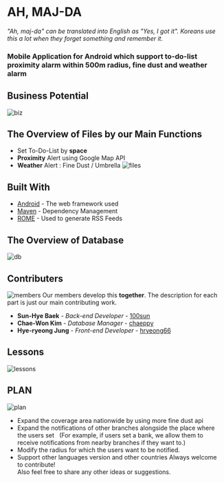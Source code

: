# AH, MAJ-DA

*"Ah, maj-da" can be translated into English as "Yes, I got it". Koreans use this a lot when they forget something and remember it.*<br/>
### **Mobile Application for Android which support to-do-list proximity alarm within 500m radius, fine dust and weather alarm**


## Business Potential
![biz](https://https://github.com/100sun/ah_maj_da/blob/master/images/biz.png)


## The Overview of Files by our Main Functions

* Set To-Do-List by **space**
* **Proximity** Alert using Google Map API
* **Weather** Alert : Fine Dust / Umbrella
![files](https://https://github.com/100sun/ah_maj_da/blob/master/images/files.png)


## Built With

* [Android](http://www.dropwizard.io/1.0.2/docs/) - The web framework used
* [Maven](https://maven.apache.org/) - Dependency Management
* [ROME](https://rometools.github.io/rome/) - Used to generate RSS Feeds

## The Overview of Database
![db](https://https://github.com/100sun/ah_maj_da/blob/master/images/db.png)


## Contributers

![members](https://https://github.com/100sun/ah_maj_da/blob/master/images/members.png)
Our members develop this **together**. The description for each part is just our main contributing work.
* **Sun-Hye Baek** - *Back-end Developer* - [100sun](https://github.com/100sun)
* **Chae-Won Kim** - *Database Manager* - [chaeppy](https://github.com/chaeppy)
* **Hye-ryeong Jung** - *Front-end Developer* - [hryeong66](https://github.com/hryeong66)


## Lessons

![lessons](https://https://github.com/100sun/ah_maj_da/blob/master/images/lessons.png)


## PLAN

![plan](https://https://github.com/100sun/ah_maj_da/blob/master/images/plan.png)
* Expand the coverage area nationwide by using more fine dust api
* Expand the notifications of other branches alongside the place where the users set
  (For example, if users set a bank, we allow them to receive notifications from nearby branches if they want to.)
* Modify the radius for which the users want to be notified.
* Support other languages version and other countries
Always welcome to contribute! <br/>
Also feel free to share any other ideas or suggestions. 

<!--
## License

This project is licensed under the MIT License - see the [LICENSE.md](LICENSE.md) file for details

## Contributers

Please read [CONTRIBUTING.md](https://gist.github.com/PurpleBooth/b24679402957c63ec426) for details on our code of conduct, and the process for submitting pull requests to us.

## Versioning

We use [SemVer](http://semver.org/) for versioning. For the versions available, see the [tags on this repository](https://github.com/your/project/tags). 

-->